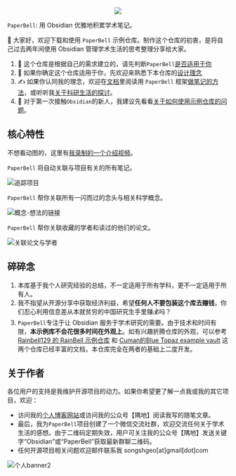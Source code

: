 <div align="center"><img src="https://firebasestorage.googleapis.com/v0/b/swimmio.appspot.com/o/repositories%2FZ2l0aHViJTNBJTNBUGFwZXJCZWxsJTNBJTNBU29uZ3NoR2Vv%2Fec47d268-80c8-4df5-bf62-1c37a2f43a3b.gif?alt=media&token=bb7fe1a8-5a44-4364-9032-fe20a563bad4" style="width:'100%'"/></div>

`PaperBell`: 用 Obsidian 优雅地积累学术笔记。

👋 大家好，欢迎下载和使用 `PaperBell` 示例仓库。制作这个仓库的初衷，是将自己过去两年间使用 Obsidian 管理学术生活的思考整理分享给大家。

1. 🤔️ 这个仓库是根据自己的需求建立的，请先判断`PaperBell`[是否适用于你](https://paperbell.songshgeo.com/%E9%A1%B9%E7%9B%AE%E8%AF%B4%E6%98%8E/%E6%98%AF%E5%90%A6%E9%80%82%E7%94%A8%E4%BA%8E%E4%BD%A0)
2. 🙋 如果你确定这个仓库适用于你，先欢迎来熟悉下本仓库的[设计理念]([PaperBell/Outputs/设计理念.md](https://paperbell.songshgeo.com/%E9%A1%B9%E7%9B%AE%E8%AF%B4%E6%98%8E/%E8%AE%BE%E8%AE%A1%E7%90%86%E5%BF%B5))
3. ✍️ 如果你认同我的理念，欢迎在[文档](https://paperbell.songshgeo.com/)里阅读用 `PaperBell` 框架[做笔记的方法](https://paperbell.songshgeo.com/%E4%BD%BF%E7%94%A8%E6%96%B9%E6%B3%95/%E4%BD%BF%E7%94%A8PaperBell%E6%95%B4%E7%90%86%E8%BE%93%E5%87%BA%E7%AC%94%E8%AE%B0)，或听听我[关于科研生活的探讨](https://paperbell.songshgeo.com/%E9%A1%B9%E7%9B%AE%E8%AF%B4%E6%98%8E/%E5%85%B3%E4%BA%8E%E7%A7%91%E7%A0%94%E7%94%9F%E6%B4%BB%E7%9A%84%E6%8E%A2%E8%AE%A8)。
4. 🐣 对于第一次接触`Obsidian`的新人，我建议先看看[关于如何使用示例仓库的问题](https://paperbell.songshgeo.com/%E7%94%A8%E6%88%B7%E7%AD%94%E7%96%91/%E5%85%B3%E4%BA%8E%E5%A6%82%E4%BD%95%E4%BD%BF%E7%94%A8%E7%A4%BA%E4%BE%8B%E4%BB%93%E5%BA%93%E7%9A%84%E9%97%AE%E9%A2%98)。

## 核心特性

不想看动图的，这里有[我录制的一个介绍视频](https://www.bilibili.com/video/BV15J4m1N7X8/?share_source=copy_web&vd_source=5402be8f77e5ca4d4b74ed198fbdad57)。

`PaperBell` 将自动关联与项目有关的所有笔记。

![追踪项目](https://songshgeo-picgo-1302043007.cos.ap-beijing.myqcloud.com/uPic/%E8%BF%BD%E8%B8%AA%E9%A1%B9%E7%9B%AE.gif)

`PaperBell` 帮你关联所有一闪而过的念头与相关科学概念。

![概念-想法的链接](https://songshgeo-picgo-1302043007.cos.ap-beijing.myqcloud.com/uPic/%E6%A6%82%E5%BF%B5-%E6%83%B3%E6%B3%95%E7%9A%84%E9%93%BE%E6%8E%A5.gif)

`PaperBell` 帮你关联收藏的学者和读过的他们的论文。

![关联论文与学者](https://songshgeo-picgo-1302043007.cos.ap-beijing.myqcloud.com/uPic/%E5%85%B3%E8%81%94%E8%AE%BA%E6%96%87%E4%B8%8E%E5%AD%A6%E8%80%85.gif)

## 碎碎念

1. 本库基于我个人研究经验的总结，不一定适用于所有学科，更不一定适用于所有人。
2. 我不指望从开源分享中获取经济利益，希望**任何人不要包装这个库去赚钱**，你们忍心利用信息差从本就贫穷的中国研究生手里赚💰吗？
3. `PaperBell`专注于让 Obsidian 服务于学术研究的需要。由于技术和时间有限，**本示例库不会花很多时间在外观上**。如有兴趣折腾仓库的外观，可以参考 [Rainbell129 的 RainBell 示例仓库](https://github.com/Rainbell129/Obsidian-Homepage) 和 [Cuman的Blue Topaz example vault](https://github.com/cumany/Blue-topaz-examples) 这两个仓库已经丰富的文档，本仓库完全在两者的基础上二度开发。

## 关于作者

各位用户的支持是我维护开源项目的动力。如果你希望更了解一点我或我的其它项目，欢迎：

- 访问我的[个人博客网站](https://www.songshgeo.com/)或访问我的公众号【隅地】阅读我写的随笔文章。
- 最后，我为`PaperBell`项目创建了一个微信交流社群，欢迎交流任何关于学术生活的感想。由于二维码定期失效，用户可关注我的公众号【隅地】发送关键字“Obsidian”或“PaperBell”获取最新群聊二维码。
- 任何开源项目相关问题欢迎邮件联系我 songshgeo[at]gmail[dot]com

![个人banner2](https://songshgeo-picgo-1302043007.cos.ap-beijing.myqcloud.com/uPic/%E4%B8%AA%E4%BA%BAbanner2.png)
